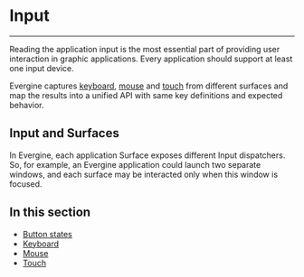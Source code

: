# Input
---

Reading the application input is the most essential part of providing user interaction in graphic applications. Every application should support at least one input device.

Evergine captures [keyboard](keyboard.md), [mouse](mouse.md) and [touch](touch.md) from different surfaces and map the results into a unified API with same key definitions and expected behavior.

## Input and Surfaces

In Evergine, each application Surface exposes different Input dispatchers. So, for example, an Evergine application could launch two separate windows, and each surface may be interacted only when this window is focused.

## In this section
* [Button states](button_states.md)
* [Keyboard](keyboard.md)
* [Mouse](mouse.md)
* [Touch](touch.md)